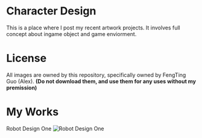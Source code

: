 #  Character Design
This is a place where I post my recent artwork projects. It involves full concept about ingame object and game enviorment.

# License 
All images are owned by this repository, specifically owned by FengTing Guo (Alex).
**(Do not download them, and use them for any uses without my premission)**


# My Works
Robot Design One ![Robot Design One](https://github.com/TrueFengTingGuo/My-Digital-Painitng/blob/master/Character_BossDesign/TowerDefenceGame/Character%20Design/Robot_concept_1.jpg)

